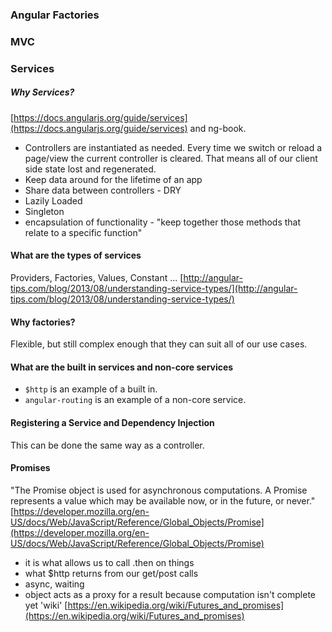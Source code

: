 ### Angular Factories

### MVC

### Services
##### Why Services? 
[https://docs.angularjs.org/guide/services](https://docs.angularjs.org/guide/services) and ng-book.

- Controllers are instantiated as needed. Every time we switch or reload a page/view the current controller is cleared. That means all of our client side state lost and regenerated.
- Keep data around for the lifetime of an app
- Share data between controllers - DRY
- Lazily Loaded
- Singleton
- encapsulation of functionality - "keep together those methods that relate to a specific function"

#### What are the types of services
Providers, Factories, Values, Constant ...
[http://angular-tips.com/blog/2013/08/understanding-service-types/](http://angular-tips.com/blog/2013/08/understanding-service-types/)

#### Why factories?
Flexible, but still complex enough that they can suit all of our use cases.

#### What are the built in services and non-core services

- ```$http``` is an example of a built in.
- ```angular-routing``` is an example of a non-core service.

#### Registering a Service and Dependency Injection
This can be done the same way as a controller. 

#### Promises
"The Promise object is used for asynchronous computations. A Promise represents a value which may be available now, or in the future, or never." [https://developer.mozilla.org/en-US/docs/Web/JavaScript/Reference/Global_Objects/Promise](https://developer.mozilla.org/en-US/docs/Web/JavaScript/Reference/Global_Objects/Promise)

- it is what allows us to call .then on things
- what $http returns from our get/post calls
- async, waiting
- object acts as a proxy for a result because computation isn't complete yet 'wiki' [https://en.wikipedia.org/wiki/Futures_and_promises](https://en.wikipedia.org/wiki/Futures_and_promises)

